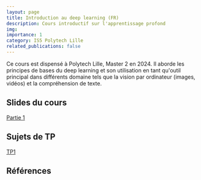 ```yaml
---
layout: page
title: Introduction au deep learning (FR)
description: Cours introductif sur l'apprentissage profond
img: 
importance: 1
category: IS5 Polytech Lille
related_publications: false
---
```


Ce cours est dispensé à Polytech Lille, Master 2 en 2024. Il aborde les principes de bases du deep learning
et son utilisation en tant qu'outil principal dans différents domaine tels que la vision par ordinateur (images, vidéos)
et la compréhension de texte.

## Slides du cours

[Partie 1](../../assets/pdf/courses_slides/deep_learning/part1.pdf)


## Sujets de TP

[TP1](https://drive.google.com/file/d/1_Ku_R0jJMOrhG8xHkcJl1B6IommVIbdW/view?usp=sharing)

## Références

